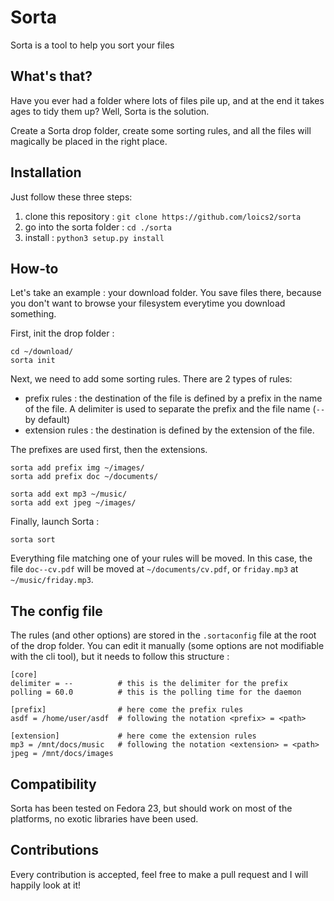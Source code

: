 # Sorta
Sorta is a tool to help you sort your files

## What's that?
Have you ever had a folder where lots of files pile up, and at the end it takes ages to tidy them up? Well, Sorta is the solution.

Create a Sorta drop folder, create some sorting rules, and all the files will magically be placed in the right place.

## Installation
Just follow these three steps:

1. clone this repository : `git clone https://github.com/loics2/sorta`
2. go into the sorta folder : `cd ./sorta`
3. install : `python3 setup.py install`

## How-to
Let's take an example : your download folder. You save files there, because you don't want to browse your filesystem everytime you download something.

First, init the drop folder :

    cd ~/download/
    sorta init

Next, we need to add some sorting rules. There are 2 types of rules:
* prefix rules : the destination of the file is defined by a prefix in the name of the file. A delimiter is used to separate the prefix and the file name (`--` by default)
* extension rules : the destination is defined by the extension of the file.

The prefixes are used first, then the extensions.

    sorta add prefix img ~/images/
    sorta add prefix doc ~/documents/

    sorta add ext mp3 ~/music/
    sorta add ext jpeg ~/images/

Finally, launch Sorta :

    sorta sort

Everything file matching one of your rules will be moved. In this case, the file `doc--cv.pdf` will be moved at `~/documents/cv.pdf`, or `friday.mp3` at `~/music/friday.mp3`.

## The config file
The rules (and other options) are stored in the `.sortaconfig` file at the root of the drop folder.
You can edit it manually (some options are not modifiable with the cli tool), but it needs to follow this structure :

    [core]
    delimiter = --          # this is the delimiter for the prefix
    polling = 60.0          # this is the polling time for the daemon

    [prefix]                # here come the prefix rules
    asdf = /home/user/asdf  # following the notation <prefix> = <path>

    [extension]             # here come the extension rules
    mp3 = /mnt/docs/music   # following the notation <extension> = <path>
    jpeg = /mnt/docs/images

## Compatibility
Sorta has been tested on Fedora 23, but should work on most of the platforms, no exotic libraries have been used.

## Contributions
Every contribution is accepted, feel free to make a pull request and I will happily look at it!
